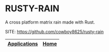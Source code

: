 # RUSTY-RAIN

 A cross platform matrix rain made with Rust. 

 SITE: https://github.com/cowboy8625/rusty-rain

 | [Applications](https://portable-linux-apps.github.io/apps.html) | [Home](https://portable-linux-apps.github.io)
 | --- | --- |
